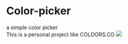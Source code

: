 # Color-picker
a simple color picker<br>
This is a personal project like COLOORS.CO
<img src='https://www.awesomescreenshot.com/image/17742694?key=259f2d7b87c6a8bc01b1531273798cd9'>

